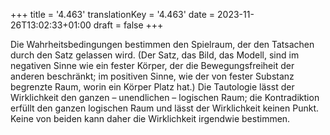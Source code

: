 +++
title = '4.463'
translationKey = '4.463'
date = 2023-11-26T13:02:33+01:00
draft = false
+++

Die Wahrheitsbedingungen bestimmen den Spielraum, der den Tatsachen durch den Satz gelassen wird.
(Der Satz, das Bild, das Modell, sind im negativen Sinne wie ein fester Körper, der die Bewegungsfreiheit der anderen beschränkt; im positiven Sinne, wie der von fester Substanz begrenzte Raum, worin ein Körper Platz hat.)
Die Tautologie lässt der Wirklichkeit den ganzen – unendlichen – logischen Raum; die Kontradiktion erfüllt den ganzen logischen Raum und lässt der Wirklichkeit keinen Punkt. Keine von beiden kann daher die Wirklichkeit irgendwie bestimmen.
